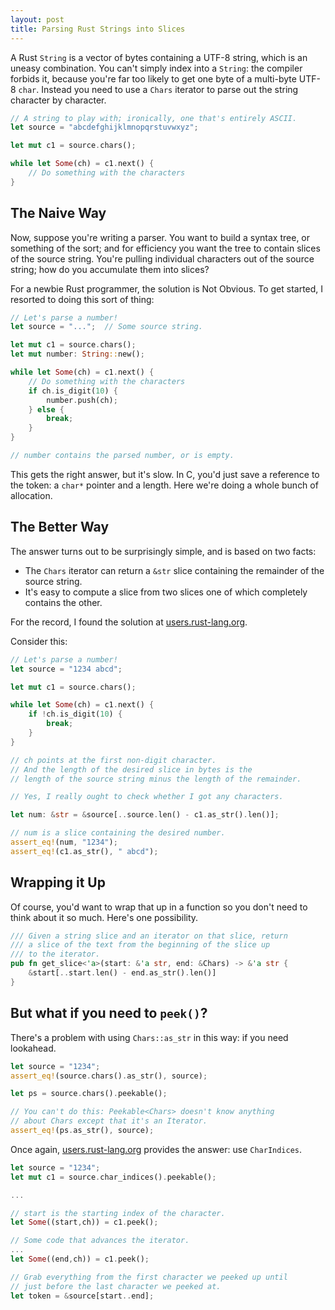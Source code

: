 ```yaml
---
layout: post
title: Parsing Rust Strings into Slices
---
```


A Rust `String` is a vector of bytes containing a UTF-8 string, which is an uneasy
combination.  You can't simply index into a `String`: the compiler forbids it, because you're
far too likely to get one byte of a multi-byte UTF-8 `char`.  Instead you need to use a `Chars`
iterator to parse out the string character by character.

```rust
// A string to play with; ironically, one that's entirely ASCII.
let source = "abcdefghijklmnopqrstuvwxyz";

let mut c1 = source.chars();

while let Some(ch) = c1.next() {
    // Do something with the characters
}
```

## The Naive Way

Now, suppose you're writing a parser.  You want to build a syntax tree, or something of the sort;
and for efficiency you want the tree to contain slices of the source string.  You're pulling
individual characters out of the source string; how do you accumulate them into slices?

For a newbie Rust programmer, the solution is Not Obvious.  To get started, I resorted to doing
this sort of thing:

```rust
// Let's parse a number!
let source = "...";  // Some source string.

let mut c1 = source.chars();
let mut number: String::new();

while let Some(ch) = c1.next() {
    // Do something with the characters
    if ch.is_digit(10) {
        number.push(ch);
    } else {
        break;
    }
}

// number contains the parsed number, or is empty.
```

This gets the right answer, but it's slow.  In C, you'd just save a reference to the token: a
`char*` pointer and a length.  Here we're doing a whole bunch of allocation.

## The Better Way

The answer turns out to be surprisingly simple, and is based on two facts:

* The `Chars` iterator can return a `&str` slice containing the remainder of the source string.
* It's easy to compute a slice from two slices one of which completely contains the other.

For the record, I found the solution at
[users.rust-lang.org](https://users.rust-lang.org/t/takewhile-iterator-over-chars-to-string-slice/11014).

Consider this:

```rust
// Let's parse a number!
let source = "1234 abcd";

let mut c1 = source.chars();

while let Some(ch) = c1.next() {
    if !ch.is_digit(10) {
        break;
    }
}

// ch points at the first non-digit character.
// And the length of the desired slice in bytes is the
// length of the source string minus the length of the remainder.

// Yes, I really ought to check whether I got any characters.

let num: &str = &source[..source.len() - c1.as_str().len()];

// num is a slice containing the desired number.
assert_eq!(num, "1234");
assert_eq!(c1.as_str(), " abcd");
```

## Wrapping it Up

Of course, you'd want to wrap that up in a function so you don't need to think about it so
much.  Here's one possibility.

```rust
/// Given a string slice and an iterator on that slice, return
/// a slice of the text from the beginning of the slice up
/// to the iterator.
pub fn get_slice<'a>(start: &'a str, end: &Chars) -> &'a str {
    &start[..start.len() - end.as_str().len()]
}
```

## But what if you need to `peek()`?

There's a problem with using `Chars::as_str` in this way: if you need lookahead.  

```rust
let source = "1234";
assert_eq!(source.chars().as_str(), source);

let ps = source.chars().peekable();

// You can't do this: Peekable<Chars> doesn't know anything
// about Chars except that it's an Iterator.
assert_eq!(ps.as_str(), source);
```

Once again, [users.rust-lang.org](https://users.rust-lang.org/t/losing-std-as-str/31262)
provides the answer: use `CharIndices`.

```rust
let source = "1234";
let mut c1 = source.char_indices().peekable();

...

// start is the starting index of the character.
let Some((start,ch)) = c1.peek();

// Some code that advances the iterator.
...
let Some((end,ch)) = c1.peek();

// Grab everything from the first character we peeked up until
// just before the last character we peeked at.
let token = &source[start..end];
```
